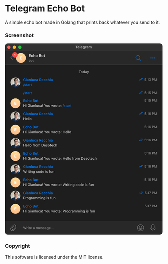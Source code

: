 # Telegram Echo Bot

A simple echo bot made in Golang that prints back whatever you send to it.

### Screenshot

![Preview](img/preview.png)

### Copyright

This software is licensed under the MIT license.
